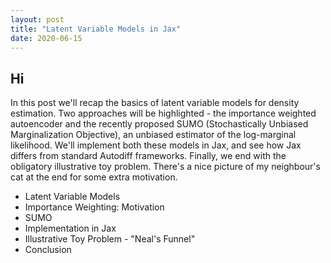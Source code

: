 ```yaml
---
layout: post
title: "Latent Variable Models in Jax"
date: 2020-06-15
---
```


## Hi
In this post we'll recap the basics of latent variable models for density estimation. Two approaches will be highlighted - the importance weighted autoencoder and the recently proposed SUMO (Stochastically Unbiased Marginalization Objective), an unbiased estimator of the log-marginal likelihood. We'll implement both these models in Jax, and see how Jax differs from standard Autodiff frameworks. Finally, we end with the obligatory illustrative toy problem. There's a nice picture of my neighbour's cat at the end for some extra motivation.

* Latent Variable Models
* Importance Weighting: Motivation
* SUMO
* Implementation in Jax
* Illustrative Toy Problem - "Neal's Funnel"
* Conclusion
